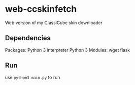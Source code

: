 # web-ccskinfetch
Web version of my ClassiCube skin downloader
## Dependencies
Packages:
Python 3 interpreter
Python 3 Modules:
wget
flask

## Run
use `python3 main.py` to run
